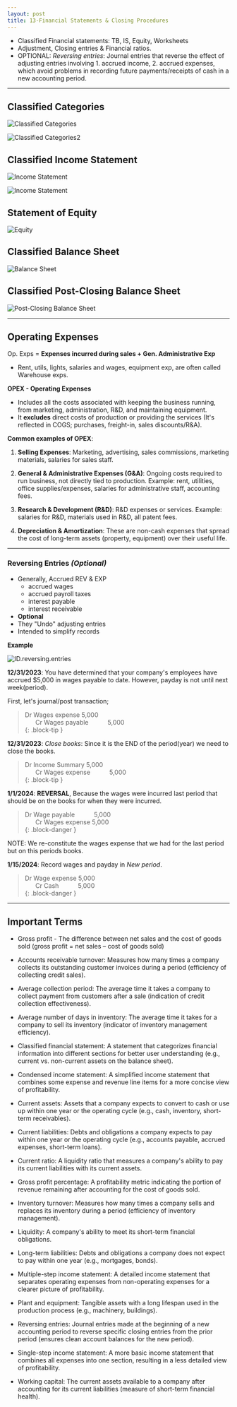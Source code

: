 ```yaml
---
layout: post
title: 13-Financial Statements & Closing Procedures
--- 
```


- Classified Financial statements: TB, IS, Equity, Worksheets  
- Adjustment, Closing entries & Financial ratios.  
- OPTIONAL: *Reversing entries*: Journal entries that reverse the effect of adjusting entries involving 1. accrued income, 2. accrued expenses, which avoid problems in recording future payments/receipts of cash in a new accounting period.

---

## Classified Categories

![Classified Categories](/assets/mc-graw-accounting-course/chap13-fin.statements/chap.13.ex.1.classifieds.png)

![Classified Categories2](/assets/mc-graw-accounting-course/chap13-fin.statements/chap.13.ex.2.classifieds.png)

## Classified Income Statement

![Income Statement](/assets/mc-graw-accounting-course/chap13-fin.statements/total_IS.png)

![Income Statement](/assets/mc-graw-accounting-course/chap13-fin.statements/chap.13.ex.3.classifieds.png)

## Statement of Equity

![Equity](/assets/mc-graw-accounting-course/chap13-fin.statements/statement.owners.equity.png)

## Classified Balance Sheet

![Balance Sheet](/assets/mc-graw-accounting-course/chap13-fin.statements/total.classified.bal.sheet.png)

## Classified Post-Closing Balance Sheet

![Post-Closing Balance Sheet](/assets/mc-graw-accounting-course/chap13-fin.statements/1b.post.closing.png)

---

## Operating Expenses

Op. Exps = **Expenses incurred during sales + Gen. Administrative Exp**

- Rent, utils, lights, salaries and wages, equipment exp, are often called Warehouse exps.

**OPEX - Operating Expenses**

- Includes all the costs associated with keeping the business running, from marketing, administration, R&D, and maintaining equipment.  
- It **excludes** direct costs of production or providing the services (It's reflected in COGS; purchases, freight-in, sales discounts/R&A).  

**Common examples of OPEX**:

1. **Selling Expenses**: Marketing, advertising, sales commissions, marketing materials, salaries for sales staff.  

2. **General & Administrative Expenses (G&A)**: Ongoing costs required to run business, not directly tied to production. Example: rent, utilities, office supplies/expenses, salaries for administrative staff, accounting fees.  

3. **Research & Development (R&D)**: R&D expenses or services. Example: salaries for R&D, materials used in R&D, all patent fees.  

4. **Depreciation & Amortization**: These are non-cash expenses that spread the cost of long-term assets (property, equipment) over their useful life.  




---

### Reversing Entries *(Optional)*  

- Generally, Accrued REV & EXP  
  - accrued wages  
  - accrued payroll taxes  
  - interest payable  
  - interest receivable  
- **Optional**  
- They "Undo" adjusting entries  
- Intended to simplify records  

**Example**  

![ID.reversing.entries](/assets/mc-graw-accounting-course/chap13-fin.statements/ID.reversing.entries.png)

**12/31/2023**: You have determined that your company's employees have accrued $5,000 in wages payable to date. However, payday is not until next week(period).

First, let's journal/post transaction;

> Dr Wages expense 5,000  
> &nbsp;&nbsp;&nbsp;&nbsp;&nbsp; Cr Wages payable  &nbsp;&nbsp;&nbsp;&nbsp;&nbsp;&nbsp;&nbsp;&nbsp;&nbsp; 5,000  
{: .block-tip }

**12/31/2023**: *Close books*: Since it is the END of the period(year) we need to close the books.

> Dr Income Summary 5,000  
> &nbsp;&nbsp;&nbsp;&nbsp;&nbsp; Cr Wages expense &nbsp;&nbsp;&nbsp;&nbsp;&nbsp;&nbsp;&nbsp;&nbsp;&nbsp; 5,000  
{: .block-tip }  

**1/1/2024**: **REVERSAL**, Because the wages were incurred last period that should be on the books for when they were incurred.

> Dr Wage payable &nbsp;&nbsp;&nbsp;&nbsp;&nbsp;&nbsp;&nbsp;&nbsp;&nbsp; 5,000  
> &nbsp;&nbsp;&nbsp;&nbsp;&nbsp; Cr Wages expense 5,000  
{: .block-danger }  

NOTE: We re-constitute the wages expense that we had for the last period but on this periods books.

**1/15/2024**: Record wages and payday in *New period*.

> Dr Wage expense 5,000  
> &nbsp;&nbsp;&nbsp;&nbsp;&nbsp; Cr Cash &nbsp;&nbsp;&nbsp;&nbsp;&nbsp;&nbsp;&nbsp;&nbsp;&nbsp; 5,000  
{: .block-danger }  


---


## Important Terms  

- Gross profit - The difference between net sales and the cost of goods sold (gross profit = net sales – cost of goods sold)

- Accounts receivable turnover: Measures how many times a company collects its outstanding customer invoices during a period (efficiency of collecting credit sales).
- Average collection period: The average time it takes a company to collect payment from customers after a sale (indication of credit collection effectiveness).
- Average number of days in inventory: The average time it takes for a company to sell its inventory (indicator of inventory management efficiency).
- Classified financial statement: A statement that categorizes financial information into different sections for better user understanding (e.g., current vs. non-current assets on the balance sheet).
- Condensed income statement: A simplified income statement that combines some expense and revenue line items for a more concise view of profitability.
- Current assets: Assets that a company expects to convert to cash or use up within one year or the operating cycle (e.g., cash, inventory, short-term receivables).
- Current liabilities: Debts and obligations a company expects to pay within one year or the operating cycle (e.g., accounts payable, accrued expenses, short-term loans).
- Current ratio: A liquidity ratio that measures a company's ability to pay its current liabilities with its current assets.
- Gross profit percentage: A profitability metric indicating the portion of revenue remaining after accounting for the cost of goods sold.
- Inventory turnover: Measures how many times a company sells and replaces its inventory during a period (efficiency of inventory management).
- Liquidity: A company's ability to meet its short-term financial obligations.
- Long-term liabilities: Debts and obligations a company does not expect to pay within one year (e.g., mortgages, bonds).
- Multiple-step income statement: A detailed income statement that separates operating expenses from non-operating expenses for a clearer picture of profitability.
- Plant and equipment: Tangible assets with a long lifespan used in the production process (e.g., machinery, buildings).
- Reversing entries: Journal entries made at the beginning of a new accounting period to reverse specific closing entries from the prior period (ensures clean account balances for the new period).
- Single-step income statement: A more basic income statement that combines all expenses into one section, resulting in a less detailed view of profitability.
- Working capital: The current assets available to a company after accounting for its current liabilities (measure of short-term financial health).